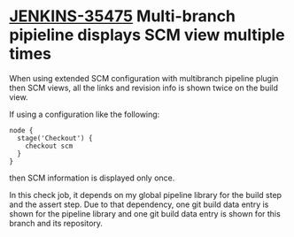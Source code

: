 # [JENKINS-35475](https://issues.jenkins.io/browse/JENKINS-35475) Multi-branch pipieline displays SCM view multiple times

When using extended SCM configuration with multibranch pipeline plugin
then SCM views, all the links and revision info is shown twice on the
build view.

If using a configuration like the following:
```
node {
  stage('Checkout') {
    checkout scm
  }
}
```
then SCM information is displayed only once.

In this check job, it depends on my global pipeline library for the
build step and the assert step.  Due to that dependency, one git build
data entry is shown for the pipeline library and one git build data
entry is shown for this branch and its repository.
